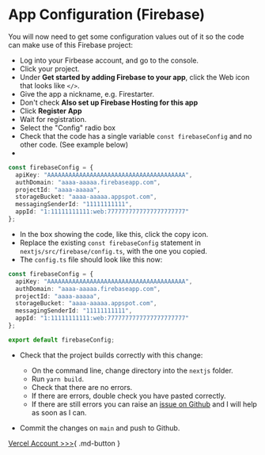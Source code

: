 # App Configuration (Firebase)

You will now need to get some configuration values out of it so the code can make use of this Firebase project:

* Log into your Firbease account, and go to the console.
* Click your project.
* Under **Get started by adding Firebase to your app**, click the Web icon that looks like `</>`.
* Give the app a nickname, e.g. Firestarter.
* Don't check **Also set up Firebase Hosting for this app**
* Click **Register App**
* Wait for registration.
* Select the "Config" radio box
* Check that the code has a single variable `const firebaseConfig` and no other code. (See example below)
* 
```typescript
const firebaseConfig = {
  apiKey: "AAAAAAAAAAAAAAAAAAAAAAAAAAAAAAAAAAAAAAA",
  authDomain: "aaaa-aaaaa.firebaseapp.com",
  projectId: "aaaa-aaaaa",
  storageBucket: "aaaa-aaaaa.appspot.com",
  messagingSenderId: "11111111111",
  appId: "1:11111111111:web:7777777777777777777777"
};
```

* In the box showing the code, like this, click the copy icon.
* Replace the existing `const firebaseConfig` statement in `nextjs/src/firebase/config.ts`, with the one you copied.
* The `config.ts` file should look like this now:

```typescript
const firebaseConfig = {
  apiKey: "AAAAAAAAAAAAAAAAAAAAAAAAAAAAAAAAAAAAAAA",
  authDomain: "aaaa-aaaaa.firebaseapp.com",
  projectId: "aaaa-aaaaa",
  storageBucket: "aaaa-aaaaa.appspot.com",
  messagingSenderId: "11111111111",
  appId: "1:11111111111:web:7777777777777777777777"
};

export default firebaseConfig;
```

* Check that the project builds correctly with this change:
    * On the command line, change directory into the `nextjs` folder.
    * Run `yarn build`.
    * Check that there are no errors.
    * If there are errors, double check you have pasted correctly. 
    * If there are still errors you can raise an [issue on Github](https://github.com/mcapodici/firestarter/issues) and I will help as soon as I can.

* Commit the changes on `main` and push to Github.
  
[Vercel Account >>>](vercel-account.md){ .md-button }